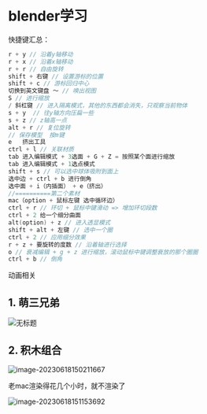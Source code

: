 # blender学习

快捷键汇总：

```go
r + y // 沿着y轴移动
r + x // 沿着x轴移动
r + r // 自由旋转
shift + 右键 // 设置游标的位置
shift + c // 游标回归中心
切换到英文键盘 ～ // 唤出视图
S // 进行缩放
/ 斜杠键 // 进入隔离模式，其他的东西都会消失，只观察当前物体
s + y  // 往y轴方向压扁一些
s + z // z轴高一点
alt + r // 复位旋转
// 保存模型  按m键
e 	挤出工具
ctrl + l // 关联材质
tab 进入编辑模式 + 3选面 + G + Z = 按照某个面进行缩放
tab 进入编辑模式 + 1选点模式
shift + s // 可以选中球体吸附到面上
选中边 + ctrl + b 进行倒角
选中面 + i（内插面） + e（挤出）
//==========第二个素材
mac（option + 鼠标左键 选中循环边）
ctrl + r // 环切 + 鼠标中键滑动 => 增加环切段数
ctrl + 2 给一个细分曲面
alt(option) + z // 进入透显模式
shift + alt + 左键 // 选中一个圈
ctrl + 2 // 应用细分效果
r + z + 要旋转的度数 // 沿着轴进行选择
o // 衰减编辑 + g + z 进行缩放，滚动鼠标中键调整衰放的那个圈圈
ctrl + b // 倒角
```

动画相关



## 1. 萌三兄弟

![无标题](https://cdn.fengxianhub.top/resources-master/%E6%97%A0%E6%A0%87%E9%A2%98.png)

## 2. 积木组合

![image-20230618150211667](https://cdn.fengxianhub.top/resources-master/image-20230618150211667.png)

老mac渲染得花几个小时，就不渲染了

![image-20230618151153692](https://cdn.fengxianhub.top/resources-master/image-20230618151153692.png)
